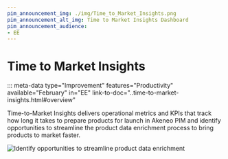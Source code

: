 ```yaml
---
pim_announcement_img: ./img/Time_to_Market_Insights.png
pim_announcement_alt_img: Time to Market Insights Dashboard
pim_announcement_audience:
- EE
---
```


# Time to Market Insights
::: meta-data type="Improvement" features="Productivity" available="February" in="EE" link-to-doc="..time-to-market-insights.html#overview"

Time-to-Market Insights delivers operational metrics and KPIs that track how long it takes to prepare products for launch in Akeneo PIM and identify opportunities to streamline the product data enrichment process to bring products to market faster.

![Identify opportunities to streamline product data enrichment](../img/Time_to_Market_Insights.png)

